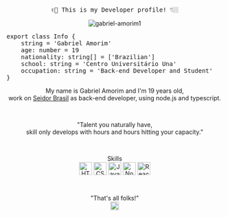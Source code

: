 <p align="center">
    <br><br>
    <samp>
        ✌🏼 This is my Developer profile! 👇🏼
    </samp>

</p>

<p align="center">
    <img src="https://github-readme-stats.vercel.app/api?username=gabriel-amorim1&show_icons=true"
        alt="gabriel-amorim1" />
</p>

<pre>
export class Info { 
    string = 'Gabriel Amorim'
    age: number = 19
    nationality: string[] = ['Brazilian']
    school: string = 'Centro Universitário Una'
    occupation: string = 'Back-end Developer and Student'
}
</pre>

<!-- ABOUT OF ME -->
<p align="center" style="text-align: center;">
    My name is Gabriel Amorim and I'm 19 years old,
    <br>
    work on
    <a href="https://www.linkedin.com/company/seidor-brasil/"> Seidor Brasil</a>
    as back-end developer, using node.js and typescript.
    <br>
</p>

<!-- MOTIVATIONAL PHRASE -->
<br>
<p align="center">
    "Talent you naturally have, <br>skill only develops with hours and hours hitting your capacity."
</p>
<br>

<!-- Skills -->
<p align="center">
    Skills
    <br>
    <img align="center"
        src="https://camo.githubusercontent.com/3a395763e6a6cb78e6b75220413660d371e5af39/68747470733a2f2f73766773686172652e636f6d2f692f4e51692e737667"
        alt="HTML" height="30" width="30" />
    <img align="center"
        src="https://camo.githubusercontent.com/cbca25be395576dda3497f949adb88cf8535f4dd/68747470733a2f2f73766773686172652e636f6d2f692f4e51742e737667"
        alt="CSS" height="30" width="30" />
    <img align="center"
        src="https://camo.githubusercontent.com/99e7a862b09aca92385eb902d8261335ada00b1b/68747470733a2f2f73766773686172652e636f6d2f692f4e516a2e737667"
        alt="JavaScript" height="30" width="30" />
    <img align="center"
        src="https://camo.githubusercontent.com/2dc26ffcb4ed7cbc4c881f0a7df178b9dcf29467/68747470733a2f2f73766773686172652e636f6d2f692f4e53522e737667"
        alt="Node.js" height="30" width="30" />
    <img align="center"
        src="https://camo.githubusercontent.com/af1b084a159628bab7ec2d917612a129a35e4a8f/68747470733a2f2f73766773686172652e636f6d2f692f4e51752e737667"
        alt="React" height="30" width="30" />



</p>
<br>
<!-- FOOTER -->
<p align="center">
    "That's all folks!"
    <br>
    <a href="https://www.linkedin.com/in/gabriel-amorim-b51a5a1a6/" target="blank">
        <img align="center" src="https://cdn.jsdelivr.net/npm/simple-icons@3.0.1/icons/linkedin.svg"
            alt="Gabriel Amorim Linkedin" height="20" width="20" />
    </a>
</p>
